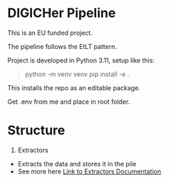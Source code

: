 # DIGICHer Pipeline

This is an EU funded project.

The pipeline follows the EtLT pattern.

Project is developed in Python 3.11, setup like this:

> python -m venv venv
> pip install -e .

This installs the repo as an editable package.

Get .env from me and place in root folder.

# Structure

1. Extractors
* Extracts the data and stores it in the pile
* See more here [Link to Extractors Documentation](src/extractors/README.md)


